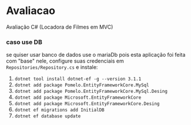 # Avaliacao
Avaliação C# (Locadora de Filmes em MVC)

### caso use DB
se quiser usar banco de dados use o mariaDb pois esta aplicação foi feita com "base" nele, configure suas credenciais em  `Repositories/Repository.cs`
e instale:
1. `dotnet tool install dotnet-ef -g --version 3.1.1`
2. `dotnet add package Pomelo.EntityFrameworkCore.MySql`
3. `dotnet add package Pomelo.EntityFrameworkCore.MySql.Desing`
4. `dotnet add package Microsoft.EntityFrameworkCore`
5. `dotnet add package Microsoft.EntityFrameworkCore.Desing`
6. `dotnet ef migrations add InitialDB`
7. `dotnet ef database update`
